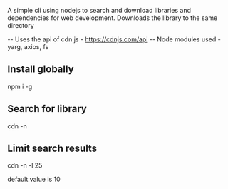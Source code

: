 A simple cli using nodejs to search and download libraries and dependencies for web development.
Downloads the library to the same directory

-- Uses the api of cdn.js - https://cdnjs.com/api
-- Node modules used - yarg, axios, fs


Install globally
--------
npm i -g 


Search for library
-------------------
cdn -n <library name> 


Limit search results
-------------------
cdn -n <library name> -l 25

default value is 10



